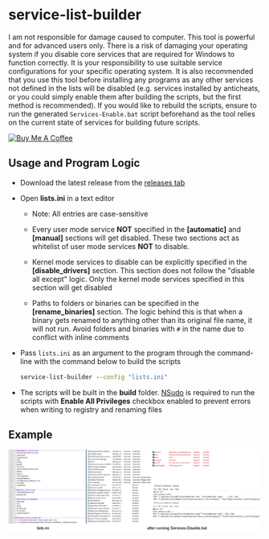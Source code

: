 # service-list-builder

I am not responsible for damage caused to computer. This tool is powerful and for advanced users only. There is a risk of damaging your operating system if you disable core services that are required for Windows to function correctly. It is your responsibility to use suitable service configurations for your specific operating system. It is also recommended that you use this tool before installing any programs as any other services not defined in the lists will be disabled (e.g. services installed by anticheats, or you could simply enable them after building the scripts, but the first method is recommended). If you would like to rebuild the scripts, ensure to run the generated ``Services-Enable.bat`` script beforehand as the tool relies on the current state of services for building future scripts.

[![Buy Me A Coffee](https://www.buymeacoffee.com/assets/img/custom_images/orange_img.png)](https://www.buymeacoffee.com/amitxv)

## Usage and Program Logic

- Download the latest release from the [releases tab](https://github.com/amitxv/service-list-builder/releases)

- Open **lists.ini** in a text editor

    - Note: All entries are case-sensitive

    - Every user mode service **NOT** specified in the **[automatic]** and **[manual]** sections will get disabled. These two sections act as whitelist of user mode services **NOT** to disable.

    - Kernel mode services to disable can be explicitly specified in the **[disable_drivers]** section. This section does not follow the "disable all except" logic. Only the kernel mode services specified in this section will get disabled

    - Paths to folders or binaries can be specified in the **[rename_binaries]** section. The logic behind this is that when a binary gets renamed to anything other than its original file name, it will not run. Avoid folders and binaries with ``#`` in the name due to conflict with inline comments

- Pass ``lists.ini`` as an argument to the program through the command-line with the command below to build the scripts

  ```bat
  service-list-builder --config "lists.ini"
  ```

- The scripts will be built in the **build** folder. [NSudo](https://github.com/M2Team/NSudo) is required to run the scripts with **Enable All Privileges** checkbox enabled to prevent errors when writing to registry and renaming files

## Example

<img src="./img/lists.png" width="1000">
